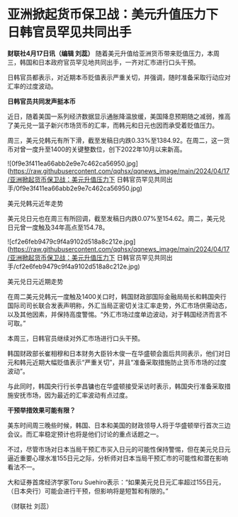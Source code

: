 # 亚洲掀起货币保卫战：美元升值压力下 日韩官员罕见共同出手

**财联社4月17日讯（编辑 刘蕊）** 随着美元升值给亚洲货币带来贬值压力，本周三，韩国和日本政府官员罕见地共同出手，一齐对汇市进行口头干预。

日韩官员都表示，对近期本币贬值表示严重关切，并强调，随时准备采取行动应对汇率的过度波动。

**日韩官员共同发声挺本币**

近日，随着美国一系列经济数据显示通胀降温放缓，美国降息预期随之减弱，推高了美元兑一篮子新兴市场货币的汇率，而韩元和日元也因而承受着贬值压力。

周三，美元兑韩元有所下滑，截至发稿日内跌0.33%至1384.92。在周二，这一货币对曾一度升至1400的关键整数位，创下2022年10月以来新高。

![0f9e3f411ea66abb2e9e7c462ca56950.jpg](https://raw.githubusercontent.com/qqhsx/qqnews_image/main/2024/04/17/亚洲掀起货币保卫战：美元升值压力下 日韩官员罕见共同出手/0f9e3f411ea66abb2e9e7c462ca56950.jpg)

美元兑韩元近年走势

美元兑日元也在周三有所回调，截至发稿日内跌0.07%至154.62。周二，美元兑日元曾一度触及34年高点至154.78。

![cf2e6feb9479c9f4a9102d518a8c212e.jpg](https://raw.githubusercontent.com/qqhsx/qqnews_image/main/2024/04/17/亚洲掀起货币保卫战：美元升值压力下 日韩官员罕见共同出手/cf2e6feb9479c9f4a9102d518a8c212e.jpg)

美元兑日元近期走势

在周二美元兑韩元一度触及1400关口时，韩国财政部国际金融局局长和韩国央行国际司司长联合发表声明称，外汇当局正密切关注汇率走势，外汇市场供需动态，以及其他因素，并保持高度警惕。“外汇市场过度单边波动，对于韩国经济而言不可取。”

本周三，日韩官员继续对外汇市场进行口头干预。

韩国财政部长崔相穆和日本财务大臣铃木俊一在华盛顿会面后共同表示，他们对日元和韩元近期大幅贬值表示“严重关切”，并且“准备采取措施防止货币市场的过度波动”。

与此同时，韩国央行行长李昌镛也在华盛顿接受采访时表示，韩国央行准备采取措施安抚市场，因为最近的汇率波动有点过度。

**干预举措效果可能有限？**

美东时间周三晚些时候，韩国、日本和美国的财政领导人将于华盛顿举行首次三边会议。而汇率稳定预计也将是他们讨论的重点话题之一。

不过，尽管市场对日本当局干预汇市买入日元的可能性保持警惕，但在美元兑日元逼近重要心理水准155日元之际，分析师对日本当局干预汇市的可能性和潜在影响看法不一。

大和证券首席经济学家Toru Suehiro表示：“如果美元兑日元汇率超过155日元，（日本央行）可能会进行干预，但影响将是短暂和有限的。”

（财联社 刘蕊）

